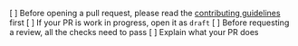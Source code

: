 [ ] Before opening a pull request, please read the [contributing guidelines](https://github.com/Calculux-finance/calculux-uikit/blob/master/CONTRIBUTING.md) first
[ ] If your PR is work in progress, open it as `draft`
[ ] Before requesting a review, all the checks need to pass
[ ] Explain what your PR does
